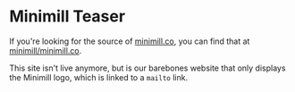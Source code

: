 Minimill Teaser
===============

If you're looking for the source of [minimill.co](https://minimill.co), you can find that at [minimill/minimill.co](https://github.com/minimill/minimill.co).

This site isn't live anymore, but is our barebones website that only displays the Minimill logo, which is linked to a `mailto` link.
